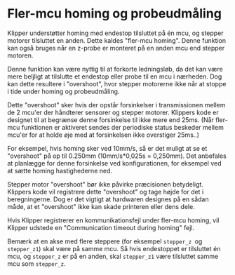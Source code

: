 # Fler-mcu homing og probeudmåling

Klipper understøtter homing med endestop tilsluttet på én mcu, og stepper motorer tilsluttet en anden. Dette kaldes "fler-mcu homing". Denne funktion kan også bruges når en z-probe er monteret på en anden mcu end stepper motoren.

Denne funktion kan være nyttig til at forkorte ledningsløb, da det kan være mere beljligt at tilslutte et endestop eller probe til en mcu i nærheden. Dog kan dette resultere i "overshoot", hvor stepper motorerne ikke når at stoppe i tide under homing og probeudmåling.

Dette "overshoot" sker hvis der opstår forsinkelser i transmissionen mellem de 2 mcu'er der håndterer sensorer og stepper motorer. Klippers kode er designet til at begrænse denne forsinkelse til ikke mere end 25ms. (Når fler-mcu funktionen er aktiveret sendes der periodiske status beskeder mellem mcu'er for at holde øje med at forsinkelsen ikke overstiger 25ms..)

For eksempel, hvis homing sker ved 10mm/s, så er det muligt at se et "overshoot" på op til 0.250mm (10mm/s*0,025s = 0,250mm). Det anbefales at planlægge for denne forsinkelse ved konfigurationen, for eksempel ved at sætte homing hastighederne ned.

Stepper motor "overshoot" bør ikke påvirke præcisionen betydeligt. Klippers kode vil registrere dette "overshoot" og tage højde for det i beregningerne. Dog er det vigtigt at hardwaren designes på en sådan måde, at et "overshoot" ikke kan skade printeren eller dens dele.

Hvis Klipper registrerer en kommunikationsfejl under fler-mcu homing, vil Klipper udstede en "Communication timeout during homing" fejl.

Bemærk at en akse med flere steppere (for eksempel `stepper_z `og `stepper_z1`) skal være på samme mcu. Så hvis endestoppet er tilsluttet én mcu, og `stepper_z` er på en anden, skal `stepper_z1` være tilsluttet samme mcu som `stepper_z`.
